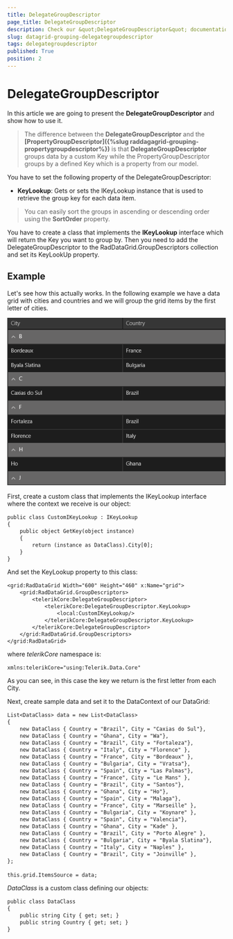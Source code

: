 ```yaml
---
title: DelegateGroupDescriptor
page_title: DelegateGroupDescriptor
description: Check our &quot;DelegateGroupDescriptor&quot; documentation article for RadDataGrid for UWP control.
slug: datagrid-grouping-delegategroupdescriptor
tags: delegategroupdescriptor
published: True
position: 2
---
```


# DelegateGroupDescriptor

In this article we are going to present the **DelegateGroupDescriptor** and show how to use it.

>The difference between the **DelegateGroupDescriptor** and the **[PropertyGroupDescriptor]({%slug raddagagrid-grouping-propertygroupdescriptor%})** is that **DelegateGroupDescriptor** groups data by a custom Key while the PropertyGroupDescriptor groups by a defined Key which is a property from our model.

You have to set the following property of the DelegateGroupDescriptor:

* **KeyLookup**: Gets or sets the IKeyLookup instance that is used to retrieve the group key for each data item.

>You can easily sort the groups in ascending or descending order using the **SortOrder** property.

You have to create a class that implements the **IKeyLookup** interface which will return the Key you want to group by. Then you need to add the DelegateGroupDescriptor to the RadDataGrid.GroupDescriptors collection and set its KeyLookUp property.

## Example

Let's see how this actually works. In the following example we have a data grid with cities and countries and we will group the grid items by the first letter of cities.

![Delegate Group Descriptor](images/DelegateGroupDescriptor.png)

First, create a custom class that implements the IKeyLookup interface where the context we receive is our object:

	public class CustomIKeyLookup : IKeyLookup
	{
	    public object GetKey(object instance)
	    {
	        return (instance as DataClass).City[0];
	    }
	}

And set the KeyLookup property to this class:

	<grid:RadDataGrid Width="600" Height="460" x:Name="grid">
	    <grid:RadDataGrid.GroupDescriptors>
	        <telerikCore:DelegateGroupDescriptor>
	            <telerikCore:DelegateGroupDescriptor.KeyLookup>
	                <local:CustomIKeyLookup/>
	            </telerikCore:DelegateGroupDescriptor.KeyLookup>
	        </telerikCore:DelegateGroupDescriptor>
	    </grid:RadDataGrid.GroupDescriptors>
	</grid:RadDataGrid>
	
where *telerikCore* namespace is:

	xmlns:telerikCore="using:Telerik.Data.Core"

As you can see, in this case the key we return is the first letter from each City.

Next, create sample data and set it to the DataContext of our DataGrid:

	List<DataClass> data = new List<DataClass>
	{
		new DataClass { Country = "Brazil", City = "Caxias do Sul"},
		new DataClass { Country = "Ghana", City = "Wa"},
		new DataClass { Country = "Brazil", City = "Fortaleza"},
		new DataClass { Country = "Italy", City = "Florence" },
		new DataClass { Country = "France", City = "Bordeaux" }, 
		new DataClass { Country = "Bulgaria", City = "Vratsa"},
		new DataClass { Country = "Spain", City = "Las Palmas"},
		new DataClass { Country = "France", City = "Le Mans" },
		new DataClass { Country = "Brazil", City = "Santos"},
		new DataClass { Country = "Ghana", City = "Ho"},
		new DataClass { Country = "Spain", City = "Malaga"},
		new DataClass { Country = "France", City = "Marseille" },
		new DataClass { Country = "Bulgaria", City = "Koynare" },
		new DataClass { Country = "Spain", City = "Valencia"},
		new DataClass { Country = "Ghana", City = "Kade" },
		new DataClass { Country = "Brazil", City = "Porto Alegre" }, 
		new DataClass { Country = "Bulgaria", City = "Byala Slatina"},
		new DataClass { Country = "Italy", City = "Naples" },
		new DataClass { Country = "Brazil", City = "Joinville" }, 
	};

	this.grid.ItemsSource = data;

*DataClass* is a custom class defining our objects:

	public class DataClass
	{
		public string City { get; set; }
		public string Country { get; set; }
	}